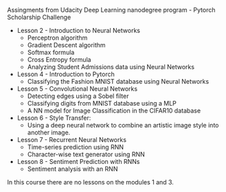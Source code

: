 Assingments from Udacity Deep Learning nanodegree program - Pytorch Scholarship Challenge

* Lesson 2 - Introduction to Neural Networks
	- Perceptron algorithm
	- Gradient Descent algorithm
	- Softmax formula
	- Cross Entropy formula
	- Analyzing Student Admissions data using Neural Networks
* Lesson 4 - Introduction to Pytorch
	- Classifying the Fashion MNIST database using Neural Networks
* Lesson 5 - Convolutional Neural Networks
	- Detecting edges using a Sobel filter  
	- Classifying digits from MNIST database using a MLP
	- A NN model for Image Classification in the CIFAR10 database
* Lesson 6 - Style Transfer:
	- Using a deep neural network to combine an artistic image style into another image.
* Lesson 7 - Recurrent Neural Networks
	- Time-series prediction using RNN
	- Character-wise text generator using RNN 
* Lesson 8 - Sentiment Prediction with RNNs
	- Sentiment analysis with an RNN


In this course there are no lessons on the modules 1 and 3.

